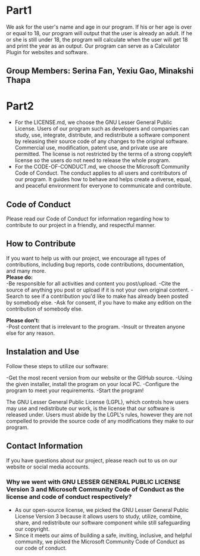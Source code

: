 # Part1
We ask for the user's name and age in our program. If his or her age is over or equal to 18, our program will output that the user is already an adult. If he or she is still under 18, the program will calculate when the user will get 18 and print the year as an output. Our program can serve as a Calculator Plugin for websites and software.
## Group Members: Serina Fan, Yexiu Gao, Minakshi Thapa

# Part2
- For the LICENSE.md, we choose the GNU Lesser General Public License. Users of our program such as developers and companies can study, use, integrate, distribute, and redistribute a software component by releasing their source code of any changes to the original software. Commercial use, modification, patent use, and private use are permitted. The license is not restricted by the terms of a strong copyleft license so the users do not need to release the whole program.
- For the CODE-OF-CONDUCT.md, we choose the Microsoft Community Code of Conduct. The conduct applies to all users and contributors of our program. It guides how to behave and helps create a diverse, equal, and peaceful environment for everyone to communicate and contribute.


## Code of Conduct 
Please read our Code of Conduct for information regarding how to contribute to our project in a friendly, and respectful manner.

## How to Contribute 
If you want to help us with our project, we encourage all types of contributions, including bug reports, code contributions, documentation, and many more.<br />
**Please do:** <br />
-Be responsible for all activities and content you post/upload.
-Cite the source of anything you post or upload if it is not your own original content.
-Search to see if a contribution you'd like to make has already been posted by somebody else.
-Ask for consent, if you have to make any edition on the contribution of somebody else.

**Please don't:** <br />
-Post content that is irrelevant to the program.
-Insult or threaten anyone else for any reason.

## Instalation and Use 
Follow these steps to utilize our software:

-Get the most recent version from our website or the GitHub source. 
-Using the given installer, install the program on your local PC. 
-Configure the program to meet your requirements. 
-Start the program!

The GNU Lesser General Public License (LGPL), which controls how users may use and redistribute our work, is the license that our software is released under. Users must abide by the LGPL's rules, however they are not compelled to provide the source code of any modifications they make to our program.


## Contact Information
If you have questions about our project, please reach out to us on our website or social media accounts. 


### Why we went with GNU LESSER GENERAL PUBLIC LICENSE Version 3 and Microsoft Community Code of Conduct as the license and code of conduct respectively? 
- As our open-source license, we picked the GNU Lesser General Public License Version 3 because it allows users to study, utilize, combine, share, and redistribute our software component while still safeguarding our copyright. 
- Since it meets our aims of building a safe, inviting, inclusive, and helpful community, we picked the Microsoft Community Code of Conduct as our code of conduct.
